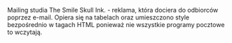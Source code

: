 Mailing studia The Smile Skull Ink. - reklama, która dociera do odbiorców poprzez e-mail. Opiera się na tabelach oraz umieszczono style bezpośrednio w tagach HTML ponieważ nie wszystkie programy pocztowe to wczytają.
